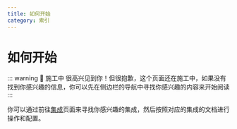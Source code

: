 ```yaml
---
title: 如何开始
category: 索引
---
```


# 如何开始

::: warning 🚧 施工中
很高兴见到你！但很抱歉，这个页面还在施工中，如果没有找到你感兴趣的信息，你可以先在侧边栏的导航中寻找你感兴趣的内容来开始阅读
:::

你可以通过前往[集成](/zh/integrations/index.md)页面来寻找你感兴趣的集成，然后按照对应的集成的文档进行操作和配置。

